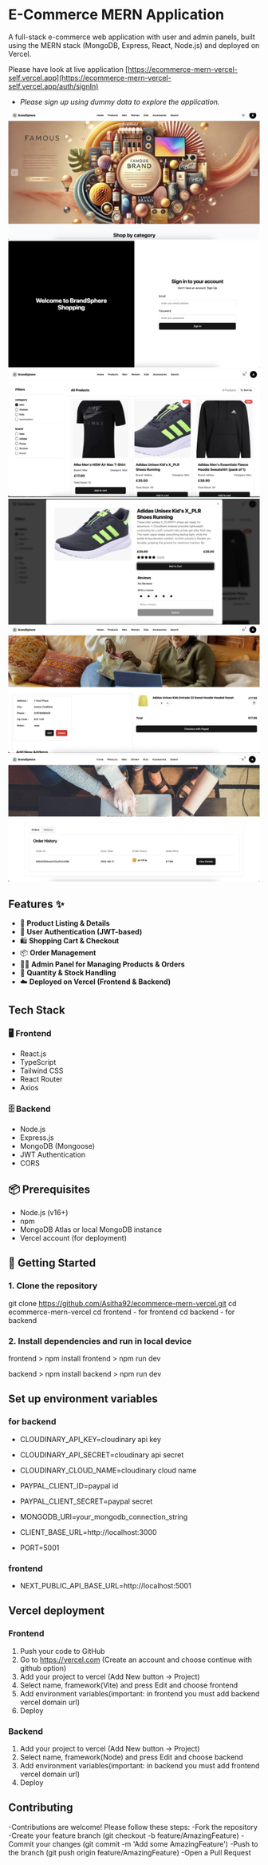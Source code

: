 # E-Commerce MERN Application

A full-stack e-commerce web application with user and admin panels, built using the MERN stack (MongoDB, Express, React, Node.js) and deployed on Vercel.

Please have look at live application
[https://ecommerce-mern-vercel-self.vercel.app](https://ecommerce-mern-vercel-self.vercel.app/auth/signIn)
- *Please sign up using dummy data to explore the application.*

![image alt](https://github.com/Asitha92/ecommerce-mern-vercel/blob/main/0.png?raw=true)
![image alt](https://github.com/Asitha92/ecommerce-mern-vercel/blob/main/1.png?raw=true)
![image alt](https://github.com/Asitha92/ecommerce-mern-vercel/blob/main/2.png?raw=true)
![image alt](https://github.com/Asitha92/ecommerce-mern-vercel/blob/main/3.png?raw=true)
![image alt](https://github.com/Asitha92/ecommerce-mern-vercel/blob/main/4.png?raw=true)
![image alt](https://github.com/Asitha92/ecommerce-mern-vercel/blob/main/5.png?raw=true)

## Features ✨
- 🛒 **Product Listing & Details**
- 👤 **User Authentication (JWT-based)**
- 🛍️ **Shopping Cart & Checkout**
- 📦 **Order Management**
- 🧑‍💼 **Admin Panel for Managing Products & Orders**
- 🧮 **Quantity & Stock Handling**
- ☁️ **Deployed on Vercel (Frontend & Backend)**

## Tech Stack
### 🖥️ Frontend
- React.js
- TypeScript
- Tailwind CSS
- React Router
- Axios

### 🗄️ Backend
- Node.js
- Express.js
- MongoDB (Mongoose)
- JWT Authentication
- CORS

## 📦 Prerequisites
- Node.js (v16+)
- npm
- MongoDB Atlas or local MongoDB instance
- Vercel account (for deployment)

## 🚀 Getting Started

### 1. Clone the repository
git clone https://github.com/Asitha92/ecommerce-mern-vercel.git
cd ecommerce-mern-vercel
cd frontend - for frontend
cd backend - for backend

### 2. Install dependencies and run in local device
frontend > npm install
frontend > npm run dev

backend > npm install
backend > npm run dev

## Set up environment variables
### for backend
- CLOUDINARY_API_KEY=cloudinary api key
- CLOUDINARY_API_SECRET=cloudinary api secret
- CLOUDINARY_CLOUD_NAME=cloudinary cloud name

- PAYPAL_CLIENT_ID=paypal id
- PAYPAL_CLIENT_SECRET=paypal secret

- MONGODB_URI=your_mongodb_connection_string
- CLIENT_BASE_URL=http://localhost:3000
- PORT=5001

### frontend
- NEXT_PUBLIC_API_BASE_URL=http://localhost:5001

## Vercel deployment
### Frontend
1. Push your code to GitHub
2. Go to https://vercel.com (Create an account and choose continue with github option)
3. Add your project to vercel (Add New button -> Project)
4. Select name, framework(Vite) and press Edit and choose frontend
5. Add environment variables(important: in frontend you must add backend vercel domain url)
6. Deploy

### Backend
1. Add your project to vercel (Add New button -> Project)
2. Select name, framework(Node) and press Edit and choose backend
3. Add environment variables(important: in backend you must add frontend vercel domain url)
4. Deploy

## Contributing

-Contributions are welcome! Please follow these steps:
-Fork the repository
-Create your feature branch (git checkout -b feature/AmazingFeature)
-Commit your changes (git commit -m 'Add some AmazingFeature')
-Push to the branch (git push origin feature/AmazingFeature)
-Open a Pull Request
